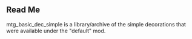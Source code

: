 ## Read Me

mtg_basic_dec_simple is a library/archive of the simple decorations that were available under the "default" mod. 
 